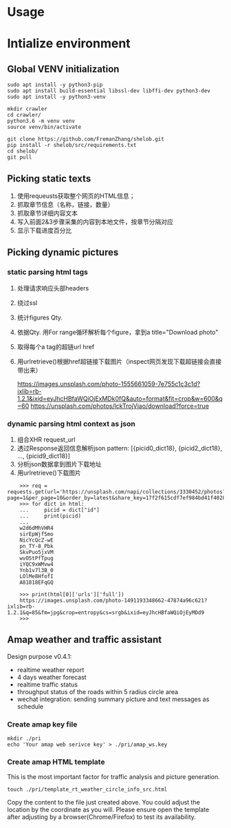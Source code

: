 # Usage
# Intialize environment

## Global VENV initialization

    sudo apt install -y python3-pip
    sudo apt install build-essential libssl-dev libffi-dev python3-dev
    sudo apt install -y python3-venv

    mkdir crawler
    cd crawler/
    python3.6 -m venv venv
    source venv/bin/activate
    
    git clone https://github.com/FremanZhang/shelob.git
    pip install -r shelob/src/requirements.txt
    cd shelob/
    git pull

## Picking static texts

1. 使用requeusts获取整个网页的HTML信息；
2. 抓取章节信息（名称，链接，数量）
3. 抓取章节详细内容文本
4. 写入前面2&3步骤采集的内容到本地文件，按章节分隔对应
5. 显示下载进度百分比


## Picking dynamic pictures

### static parsing html tags

1. 处理请求响应头部headers
2. 绕过ssl
3. 统计figures Qty.
4. 依据Qty. 用For range循环解析每个figure，拿到a title="Download photo" 
5. 取得每个a tag的超链url href
6. 用urlretrieve()根据href超链接下载图片（inspect网页发现下载超链接会直接带出来）

    https://images.unsplash.com/photo-1555661059-7e755c1c3c1d?ixlib=rb-1.2.1&ixid=eyJhcHBfaWQiOjExMDk0fQ&auto=format&fit=crop&w=600&q=60
    https://unsplash.com/photos/lckTrojViao/download?force=true


### dynamic parsing html context as json

1. 组合XHR request_url
2. 透过Response返回信息解析json pattern: [{picid0_dict18}, {picid2_dict18}, …, {picid9_dict18}]
3. 分析json数据拿到图片下载地址
4. 用urlretrieve()下载图片

```
    >>> req = requests.get(url='https://unsplash.com/napi/collections/3330452/photos?page=1&per_page=10&order_by=latest&share_key=17f2f615cdf7ef984bd41f402884e311')
    >>> for dict in html:
    ...     picid = dict["id"]
    ...     print(picid)
    ... 
    w2d6dMhVHR4
    sirEpWjfSmo
    NicYcQcZ-wE
    pn_TY-8_Pbk
    SkvPuo5jxVM
    wvO5tPfTpug
    iYQC9xWMvw4
    Ynb1v7l3B_0
    LOlMe8HfofI
    A81818EFqGQ

    >>> print(html[0]['urls']['full'])
    https://images.unsplash.com/photo-1491193348662-47874a96c621?ixlib=rb-1.2.1&q=85&fm=jpg&crop=entropy&cs=srgb&ixid=eyJhcHBfaWQiOjEyMDd9
    >>> 
```



## Amap weather and traffic assistant

Design purpose v0.4.1:
- realtime weather report
- 4 days weather forecast
- realtime traffic status
- throughput status of the roads within 5 radius circle area
- wechat integration: sending summary picture and text messages as schedule

### Create amap key file

    mkdir ./pri
    echo 'Your amap web serivce key' > ./pri/amap_ws.key

### Create amap HTML template
This is the most important factor for traffic analysis and picture generation.
    
    touch ./pri/template_rt_weather_circle_info_src.html
Copy the content to the file just created above. 
You could adjust the location by the coordinate as you will.
Please ensure open the template after adjusting by a browser(Chrome/Firefox) to test its availability.

 